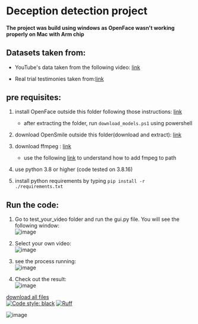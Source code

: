 # Deception detection project

#### The project was build using windows as OpenFace wasn't working properly on Mac with Arm chip

## Datasets taken from:

- YouTube's data taken from the following video: [link](https://www.youtube.com/watch?v=Jfli-6Q-13Q&t=21s)

- Real trial testimonies taken
  from:[link](http://web.eecs.umich.edu/~mihalcea/downloads/RealLifeDeceptionDetection.2016.zip)

## pre requisites:

1. install OpenFace outside this folder following those
   instructions: [link](https://github.com/TadasBaltrusaitis/OpenFace/wiki/Windows-Installation)
   - after extracting the folder, run `download_models.ps1` using powershell

2. download OpenSmile outside this folder(download and
   extract): [link](https://github.com/audeering/opensmile/releases/download/v3.0.1/opensmile-3.0.1-win-x64.zip)
3. download ffmpeg : [link](https://www.gyan.dev/ffmpeg/builds/ffmpeg-git-full.7z)
   - use the following [link](https://bobbyhadz.com/blog/ffmpeg-is-not-recognized-as-internal-or-external-command) to understand how to add fmpeg to path
4. use python 3.8 or higher (code tested on 3.8.16)
5. install python requirements by typing ```pip install -r ./requirements.txt ```


## Run the code:
1. Go to test_your_video folder and run the gui.py file. You will see the following window:\
![image](https://user-images.githubusercontent.com/73016570/230714630-ee8e7452-84b3-41e2-bf01-4f388df4aac8.png)
2. Select your own video:\
   ![image](https://user-images.githubusercontent.com/73016570/230714684-9ec6ee5c-c0e6-49f5-bdf6-38d6ca54819b.png)

3. see the process running:\
![image](https://user-images.githubusercontent.com/73016570/230714691-a29b7b6d-1d7d-4aad-b8e2-4eeeca49b70f.png)

4. Check out the result:\
   ![image](https://user-images.githubusercontent.com/73016570/230714572-08307b56-c094-4a21-845a-ab1f7bee9bdd.png)



[download all files](https://mega.nz/file/tW43UDwD#MxdhDUTYRGNP3w3wa9jqzifTG-kmwZmMp2LfJo50MTc)\
[![Code style: black](https://img.shields.io/badge/code%20style-black-000000.svg)](https://github.com/psf/black)
[![Ruff](https://img.shields.io/endpoint?url=https://raw.githubusercontent.com/charliermarsh/ruff/main/assets/badge/v1.json)](https://github.com/charliermarsh/ruff)





   ![image](https://user-images.githubusercontent.com/73016570/230714572-08307b56-c094-4a21-845a-ab1f7bee9bdd.png)
